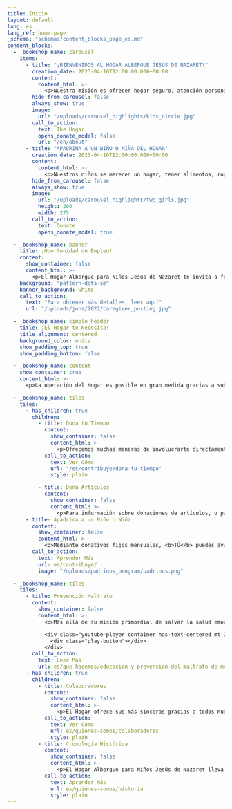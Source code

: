 ```yaml
---
title: Inicio
layout: default
lang: es
lang_ref: home-page
_schema: "schemas/content_blocks_page_es.md"
content_blocks:
  - _bookshop_name: carousel
    items:
      - title: "¡BIENVENIDOS AL HOGAR ALBERGUE JESÚS DE NAZARET!"
        creation_date: 2023-04-10T12:00:00.000+00:00
        content:
          content_html: >-
            <p>Nuestra misión es ofrecer hogar seguro, atención personal, alimentación, transportación, servicios médicos, educación, recreación, ayuda social y psicológica a niños y niñas víctimas de maltrato. Ante todo, en nuestro Hogar los niños reciben mucho AMOR.</p>
        hide_from_carousel: false
        always_show: true
        image:
          url: "/uploads/carousel_highlights/kids_circle.jpg"
        call_to_action:
          text: The Hogar
          opens_donate_modal: false
          url: "/en/about"
      - title: "APADRINA A UN NIÑO O NIÑA DEL HOGAR"
        creation_date: 2023-04-16T12:00:00.000+00:00
        content:
          content_html: >-
            <p>Nuestros niños se merecen un hogar, tener alimentos, ropa, ir a la escuela, jugar, recibir cuidados de salud y mucho amor. Con tu donativo mensual contribuyes a sanar las heridas de nuestros niños que han sido víctimas de maltrato. ¡Únete a nuestra familia de Padrinos!</p>
        hide_from_carousel: false
        always_show: true
        image:
          url: "/uploads/carousel_highlights/two_girls.jpg"
          height: 200
          width: 275
        call_to_action:
          text: Donate
          opens_donate_modal: true

  - _bookshop_name: banner
    title: ¡Oportunidad de Empleo!
    content:
      show_container: false
      content_html: >-
        <p>El Hogar Albergue para Niños Jesús de Nazaret te invita a formar parte de su equipo para brindar cuido y amor a niños en la plaza de Cuidador(a) de niños</p>
    background: "pattern-dots-sm"
    banner_background: white
    call_to_action: 
      text: "Para obtener más detalles, leer aquí"
      url: "/uploads/jobs/2022/caregiver_posting.jpg"

  - _bookshop_name: simple_header
    title: ¡El Hogar te Necesita!
    title_alignment: centered
    background_color: white
    show_padding_top: true
    show_padding_bottom: false

  - _bookshop_name: content
    show_container: true
    content_html: >-
      <p>La operación del Hogar es posible en gran medida gracias a subvenciones de instituciones benéficas como Fondos Unidos y a donativos económicos de entidades gubernamentales, organizaciones cívicas y empresas privadas. No obstante, el apoyo más importante es el apoyo de la COMUNIDAD, personas como tú que se comprometen a ayudarnos a continuar nuestra labor y hacer la diferencia en la vida de nuestros niños.</p>

  - _bookshop_name: tiles
    tiles:
      - has_children: true
        children:
          - title: Dona tu Tiempo
            content:
              show_container: false
              content_html: >-
                <p>Ofrecemos muchas maneras de involucrarte directamente con el Hogar y ver los frutos de tu trabajo y dedicación.</p>
            call_to_action:
              text: Ver Cómo
              url: "/es/contribuye/dona-tu-tiempo"
              style: plain

          - title: Dona Artículos
            content:
              show_container: false
              content_html: >-
                <p>Para información sobre donaciones de artículos, o para coordinar la entrega de los artículos, llámanos al <a href="tel:7878316161">(787) 831-6161</a>.</p>
      - title: Apadrina a un Niño o Niña
        content:
          show_container: false
          content_html: >-
            <p>Mediante donativos fijos mensuales, <b>TÚ</b> puedes ayudarnos a sufragar los costos de  los servicios que damos a los niños durante su estadía en el Hogar.</p>
        call_to_action:
          text: Aprender Más
          url: es/contribuye/
          image: "/uploads/padrinos_program/padrinos.png"

  - _bookshop_name: tiles
    tiles:
      - title: Prevención Maltrato
        content:
          show_container: false
          content_html: >-
            <p>Más allá de su misión primordial de salvar la salud emocional, mental y física de niños que han sido víctimas de maltrato, el Hogar promueve iniciativas para educar a la comunidad sobre el maltrato de menores en Puerto Rico, y erradicar este triste problema a través del tiempo.</p>

            <div class="youtube-player-container has-text-centered mt-2" data-embed="biW0VL6aMfE">
              <div class="play-button"></div>
            </div>
        call_to_action:
          text: Leer Más
          url: es/que-hacemos/educacion-y-prevencion-del-maltrato-de-menores
      - has_children: true
        children:
          - title: Colaboradores
            content:
              show_container: false
              content_html: >-
                <p>El Hogar ofrece sus más sinceras gracias a todos nuestros patrocinadores y colaboradores que mediante donativos, subvenciones, trabajo voluntario y donaciones de artículos apoyan nuestra misión.</p>
            call_to_action:
              text: Ver Cómo
              url: es/quienes-somos/colaboradores
              style: plain
          - title: Cronología Histórica
            content:
              show_container: false
              content_html: >-
                <p>El Hogar Albergue para Niños Jesús de Nazaret lleva más de dos décadas años dándo amor, servicios y un mejor futuro a niños y niñas de Puerto Rico que han sido víctimas de negligencia o maltrato.</p>
            call_to_action:
              text: Aprender Más
              url: es/quienes-somos/historia
              style: plain
---
```

